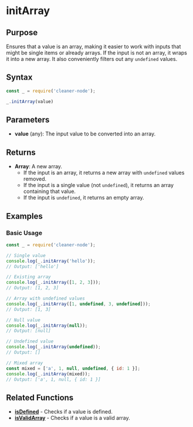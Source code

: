 # initArray

## Purpose
Ensures that a value is an array, making it easier to work with inputs that might be single items or already arrays. If the input is not an array, it wraps it into a new array. It also conveniently filters out any `undefined` values.

## Syntax
```javascript
const _ = require('cleaner-node');

_.initArray(value)
```

## Parameters
- **value** (any): The input value to be converted into an array.

## Returns
- **Array**: A new array. 
  - If the input is an array, it returns a new array with `undefined` values removed.
  - If the input is a single value (not `undefined`), it returns an array containing that value.
  - If the input is `undefined`, it returns an empty array.

## Examples

### Basic Usage
```javascript
const _ = require('cleaner-node');

// Single value
console.log(_.initArray('hello'));
// Output: ['hello']

// Existing array
console.log(_.initArray([1, 2, 3]));
// Output: [1, 2, 3]

// Array with undefined values
console.log(_.initArray([1, undefined, 3, undefined]));
// Output: [1, 3]

// Null value
console.log(_.initArray(null));
// Output: [null]

// Undefined value
console.log(_.initArray(undefined));
// Output: []

// Mixed array
const mixed = ['a', 1, null, undefined, { id: 1 }];
console.log(_.initArray(mixed));
// Output: ['a', 1, null, { id: 1 }]
```

## Related Functions
- **[isDefined](./is-defined.md)** - Checks if a value is defined.
- **[isValidArray](./is-valid-array.md)** - Checks if a value is a valid array. 